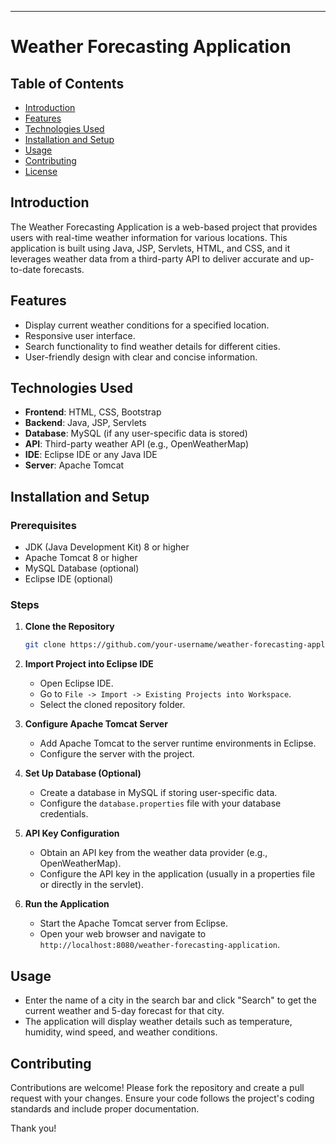 
---

# Weather Forecasting Application

## Table of Contents
- [Introduction](#introduction)
- [Features](#features)
- [Technologies Used](#technologies-used)
- [Installation and Setup](#installation-and-setup)
- [Usage](#usage)
- [Contributing](#contributing)
- [License](#license)

## Introduction
The Weather Forecasting Application is a web-based project that provides users with real-time weather information for various locations. This application is built using Java, JSP, Servlets, HTML, and CSS, and it leverages weather data from a third-party API to deliver accurate and up-to-date forecasts.

## Features
- Display current weather conditions for a specified location.
- Responsive user interface.
- Search functionality to find weather details for different cities.
- User-friendly design with clear and concise information.

## Technologies Used
- **Frontend**: HTML, CSS, Bootstrap
- **Backend**: Java, JSP, Servlets
- **Database**: MySQL (if any user-specific data is stored)
- **API**: Third-party weather API (e.g., OpenWeatherMap)
- **IDE**: Eclipse IDE or any Java IDE
- **Server**: Apache Tomcat

## Installation and Setup
### Prerequisites
- JDK (Java Development Kit) 8 or higher
- Apache Tomcat 8 or higher
- MySQL Database (optional)
- Eclipse IDE (optional)

### Steps
1. **Clone the Repository**
   ```bash
   git clone https://github.com/your-username/weather-forecasting-application.git
   ```

2. **Import Project into Eclipse IDE**
   - Open Eclipse IDE.
   - Go to `File -> Import -> Existing Projects into Workspace`.
   - Select the cloned repository folder.

3. **Configure Apache Tomcat Server**
   - Add Apache Tomcat to the server runtime environments in Eclipse.
   - Configure the server with the project.

4. **Set Up Database (Optional)**
   - Create a database in MySQL if storing user-specific data.
   - Configure the `database.properties` file with your database credentials.

5. **API Key Configuration**
   - Obtain an API key from the weather data provider (e.g., OpenWeatherMap).
   - Configure the API key in the application (usually in a properties file or directly in the servlet).

6. **Run the Application**
   - Start the Apache Tomcat server from Eclipse.
   - Open your web browser and navigate to `http://localhost:8080/weather-forecasting-application`.

## Usage
- Enter the name of a city in the search bar and click "Search" to get the current weather and 5-day forecast for that city.
- The application will display weather details such as temperature, humidity, wind speed, and weather conditions.

## Contributing
Contributions are welcome! Please fork the repository and create a pull request with your changes. Ensure your code follows the project's coding standards and include proper documentation.

Thank you!
